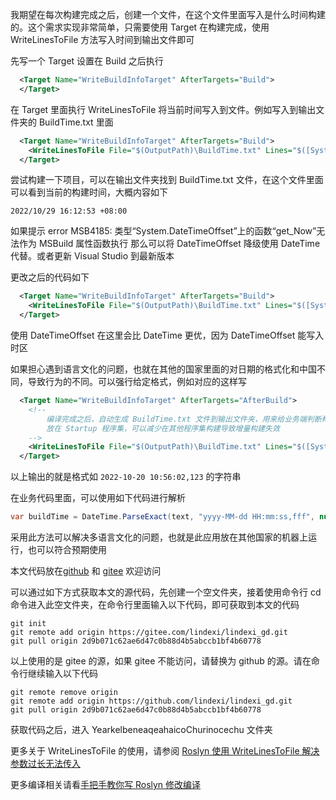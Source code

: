 我期望在每次构建完成之后，创建一个文件，在这个文件里面写入是什么时间构建的。这个需求实现非常简单，只需要使用 Target 在构建完成，使用 WriteLinesToFile 方法写入时间到输出文件即可

<!--more-->


<!-- CreateTime:2022/10/28 16:16:38 -->

<!-- 发布 -->
<!-- 博客 -->

先写一个 Target 设置在 Build 之后执行

```xml
  <Target Name="WriteBuildInfoTarget" AfterTargets="Build">
  </Target>
```

在 Target 里面执行 WriteLinesToFile 将当前时间写入到文件。例如写入到输出文件夹的 BuildTime.txt 里面

```xml
  <Target Name="WriteBuildInfoTarget" AfterTargets="Build">
    <WriteLinesToFile File="$(OutputPath)\BuildTime.txt" Lines="$([System.DateTimeOffset]::get_Now().ToString())" Overwrite="true"/>
  </Target>
```

尝试构建一下项目，可以在输出文件夹找到 BuildTime.txt 文件，在这个文件里面可以看到当前的构建时间，大概内容如下

```
2022/10/29 16:12:53 +08:00
```

如果提示 error MSB4185: 类型“System.DateTimeOffset”上的函数“get_Now”无法作为 MSBuild 属性函数执行 那么可以将 DateTimeOffset 降级使用 DateTime 代替。或者更新 Visual Studio 到最新版本

更改之后的代码如下

```xml
  <Target Name="WriteBuildInfoTarget" AfterTargets="Build">
    <WriteLinesToFile File="$(OutputPath)\BuildTime.txt" Lines="$([System.DateTime]::get_Now().ToString())" Overwrite="true"/>
  </Target>
```

使用 DateTimeOffset 在这里会比 DateTime 更优，因为 DateTimeOffset 能写入时区

如果担心遇到语言文化的问题，也就在其他的国家里面的对日期的格式化和中国不同，导致行为的不同。可以强行给定格式，例如对应的这样写


```xml
  <Target Name="WriteBuildInfoTarget" AfterTargets="AfterBuild">
    <!--
        编译完成之后，自动生成 BuildTime.txt 文件到输出文件夹，用来给业务端判断构建时间，决定某些功能的执行。例如埋点模块，判断距离实际运行时间太过久远，就不上报信息，减少流量占用
        放在 Startup 程序集，可以减少在其他程序集构建导致增量构建失效
    -->
    <WriteLinesToFile File="$(OutputPath)\BuildTime.txt" Lines="$([System.DateTime]::get_Now().ToString('yyyy-MM-dd HH:mm:ss,fff'))" Overwrite="true"/>
  </Target>
```

以上输出的就是格式如 `2022-10-20 10:56:02,123` 的字符串

在业务代码里面，可以使用如下代码进行解析

```csharp
var buildTime = DateTime.ParseExact(text, "yyyy-MM-dd HH:mm:ss,fff", null);
```

采用此方法可以解决多语言文化的问题，也就是此应用放在其他国家的机器上运行，也可以符合预期使用

本文代码放在[github](https://github.com/lindexi/lindexi_gd/tree/2d9b071c62ae6d47c0b88d4b5abccb1bf4b60778/YearkelbeneaqeahaicoChurinocechu) 和 [gitee](https://gitee.com/lindexi/lindexi_gd/tree/2d9b071c62ae6d47c0b88d4b5abccb1bf4b60778/YearkelbeneaqeahaicoChurinocechu) 欢迎访问

可以通过如下方式获取本文的源代码，先创建一个空文件夹，接着使用命令行 cd 命令进入此空文件夹，在命令行里面输入以下代码，即可获取到本文的代码

```
git init
git remote add origin https://gitee.com/lindexi/lindexi_gd.git
git pull origin 2d9b071c62ae6d47c0b88d4b5abccb1bf4b60778
```

以上使用的是 gitee 的源，如果 gitee 不能访问，请替换为 github 的源。请在命令行继续输入以下代码

```
git remote remove origin
git remote add origin https://github.com/lindexi/lindexi_gd.git
git pull origin 2d9b071c62ae6d47c0b88d4b5abccb1bf4b60778
```

获取代码之后，进入 YearkelbeneaqeahaicoChurinocechu 文件夹

更多关于 WriteLinesToFile 的使用，请参阅 [Roslyn 使用 WriteLinesToFile 解决参数过长无法传入](https://lindexi.gitee.io/post/Roslyn-%E4%BD%BF%E7%94%A8-WriteLinesToFile-%E8%A7%A3%E5%86%B3%E5%8F%82%E6%95%B0%E8%BF%87%E9%95%BF%E6%97%A0%E6%B3%95%E4%BC%A0%E5%85%A5.html )

更多编译相关请看[手把手教你写 Roslyn 修改编译](https://blog.lindexi.com/post/roslyn.html )
